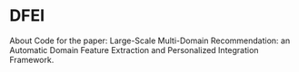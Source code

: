 # DFEI
About Code for the paper: Large-Scale Multi-Domain Recommendation: an Automatic Domain Feature Extraction and Personalized Integration Framework.
